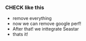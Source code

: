 ### CHECK like this
- remove everything
- now we can remove google perf!
- After that! we inttegrate Seastar
- thats it!
